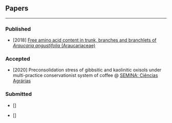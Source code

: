 ## Papers

***

### Published

+ [2018] [Free amino acid content in trunk, branches and branchlets of *Araucaria angustifolia* (Araucariaceae)](https://bit.ly/2VkGUFY)

### Accepted

+ [2020] Preconsolidation stress of gibbsitic and kaolinitic oxisols
         under multi-practice conservationist system of coffee @
         [SEMINA: Ciências Agrárias](http://www.uel.br/revistas/uel/index.php/semagrarias)

### Submitted

+ []

+ []
